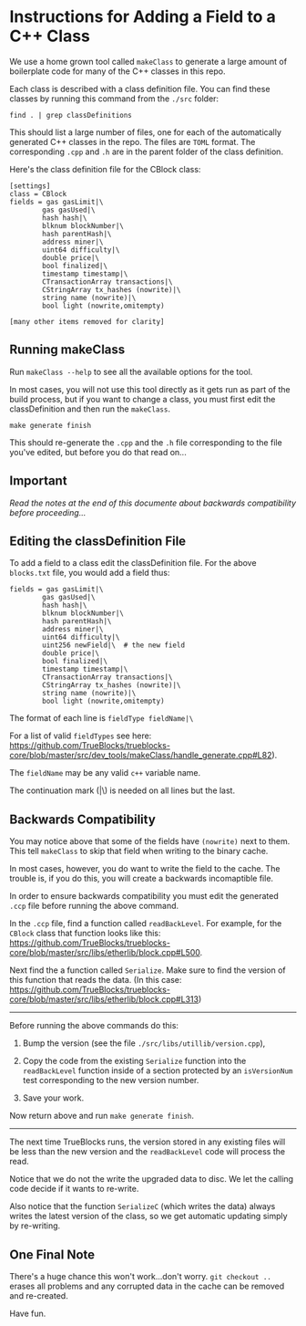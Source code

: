 # Instructions for Adding a Field to a C++ Class

We use a home grown tool called `makeClass` to generate a large amount of boilerplate code for many of the C++ classes in this repo.

Each class is described with a class definition file. You can find these classes by running this command from the `./src` folder:

```shell
find . | grep classDefinitions
```

This should list a large number of files, one for each of the automatically generated C++ classes in the repo. The files are `TOML` format. The corresponding `.cpp` and `.h` are in the parent folder of the class definition.

Here's the class definition file for the CBlock class:

```
[settings]
class = CBlock
fields = gas gasLimit|\
        gas gasUsed|\
        hash hash|\
        blknum blockNumber|\
        hash parentHash|\
        address miner|\
        uint64 difficulty|\
        double price|\
        bool finalized|\
        timestamp timestamp|\
        CTransactionArray transactions|\
        CStringArray tx_hashes (nowrite)|\
        string name (nowrite)|\
        bool light (nowrite,omitempty)

[many other items removed for clarity]
```

## Running makeClass

Run `makeClass --help` to see all the available options for the tool.

In most cases, you will not use this tool directly as it gets run as part of the build process, but if you want to change a class, you must first edit the classDefinition and then run the `makeClass`.

```shell
make generate finish
```

This should re-generate the `.cpp` and the `.h` file corresponding to the file you've edited, but before you do that read on...

## Important

_Read the notes at the end of this documente about backwards compatibility before proceeding..._

## Editing the classDefinition File

To add a field to a class edit the classDefinition file. For the above `blocks.txt` file, you would add a field thus:

```
fields = gas gasLimit|\
        gas gasUsed|\
        hash hash|\
        blknum blockNumber|\
        hash parentHash|\
        address miner|\
        uint64 difficulty|\
        uint256 newField|\  # the new field
        double price|\
        bool finalized|\
        timestamp timestamp|\
        CTransactionArray transactions|\
        CStringArray tx_hashes (nowrite)|\
        string name (nowrite)|\
        bool light (nowrite,omitempty)
```

The format of each line is `fieldType fieldName|\`

For a list of valid `fieldTypes` see here: https://github.com/TrueBlocks/trueblocks-core/blob/master/src/dev_tools/makeClass/handle_generate.cpp#L82).

The `fieldName` may be any valid `c++` variable name.

The continuation mark (|\\) is needed on all lines but the last.

## Backwards Compatibility

You may notice above that some of the fields have `(nowrite)` next to them. This tell `makeClass` to skip that field when writing to the binary cache.

In most cases, however, you do want to write the field to the cache. The trouble is, if you do this, you will create a backwards incomaptible file.

In order to ensure backwards compatibility you must edit the generated `.ccp` file before running the above command.

In the `.ccp` file, find a function called `readBackLevel`. For example, for the `CBlock` class that function looks like this: https://github.com/TrueBlocks/trueblocks-core/blob/master/src/libs/etherlib/block.cpp#L500.

Next find the a function called `Serialize`. Make sure to find the version of this function that reads the data. (In this case: https://github.com/TrueBlocks/trueblocks-core/blob/master/src/libs/etherlib/block.cpp#L313)

---

Before running the above commands do this:

1. Bump the version (see the file `./src/libs/utillib/version.cpp`),

2. Copy the code from the existing `Serialize` function into the `readBackLevel` function inside of a section protected by an `isVersionNum` test corresponding to the new version number.

3. Save your work.

Now return above and run `make generate finish`.

---

The next time TrueBlocks runs, the version stored in any existing files will be less than the new version and the `readBackLevel` code will process the read.

Notice that we do not the write the upgraded data to disc. We let the calling code decide if it wants to re-write.

Also notice that the function `SerializeC` (which writes the data) always writes the latest version of the class, so we get automatic updating simply by re-writing.

## One Final Note

There's a huge chance this won't work...don't worry. `git checkout ..` erases all problems and any corrupted data in the cache can be removed and re-created.

Have fun.
